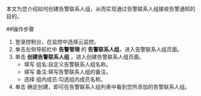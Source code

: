 本文为您介绍如何创建告警联系人组，从而实现通过告警联系人组接收告警通知的目的。

##操作步骤
1. 登录控制台，在监控中选择云监控。
2. 单击左侧导航栏中 **告警管理** 的 **告警联系人组**，进入告警联系人组页面。
3. 单击 **创建告警联系人组** ，进入创建告警联系人组页面。
     - 填写 组名:自定义告警联系人组名称。
     - 填写 备注:填写告警联系人组的备注。
     - 选择 组内成员:勾选组内成员名称。
5. 单击 确定创建，即可在告警联系人组列表中看到您所添加的告警联系人组。